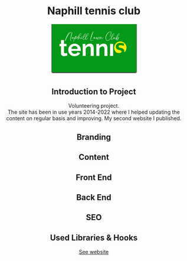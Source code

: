 <div align="center">
<h1>Naphill tennis club</h1>
<img src="./public/Media/LogosAndIcons/NaphillTennisClub-LogoNEW.png" width="50%" />

<h2>Introduction to Project</h2>

<p>
Volunteering project.<br />
The site has been in use years 2014-2022 where I helped updating the content on regular basis and improving. My second website I published. 
</p>



<h2>Branding</h2>

<p></p>

<h2>Content</h2>

<p></p>


<h2>Front End</h2>

<p></p>


<h2>Back End</h2>

<p></p>


<h2>SEO</h2>

<p></p>



<h2>Used Libraries & Hooks</h2>
<p></p>





<a href="https://naphill-tennis-club.vercel.app/">See website</a>
</div>



